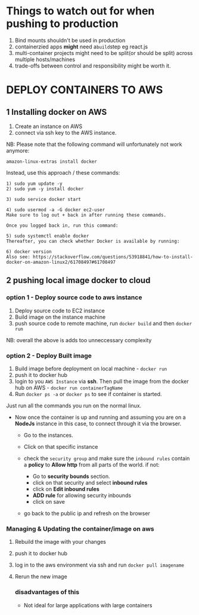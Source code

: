 # Things to watch out for when pushing to production
1) Bind mounts shouldn't be used in production
2) containerzied apps <b>might</b> need a` build `step eg react.js
3) multi-container projects might need to be split(or should be split) across multiple hosts/machines
4) trade-offs between control and responsibility might be worth it.


# DEPLOY CONTAINERS TO AWS
## 1 **Installing docker on AWS**

1) Create an instance on AWS
2) connect via ssh key to the AWS instance.

NB: Please note that the following command  will unfortunately not work anymore:

`amazon-linux-extras install docker`

Instead, use this approach / these commands:

    1) sudo yum update -y
    2) sudo yum -y install docker
    
    3) sudo service docker start
    
    4) sudo usermod -a -G docker ec2-user
    Make sure to log out + back in after running these commands.

    Once you logged back in, run this command:

    5) sudo systemctl enable docker
    Thereafter, you can check whether Docker is available by running:

    6) docker version
    Also see: https://stackoverflow.com/questions/53918841/how-to-install-docker-on-amazon-linux2/61708497#61708497


## **2 pushing local image docker to cloud**

### option 1 - Deploy source code to aws instance

1) Deploy source code to EC2 instance
2) Build image on the instance machine
3) push source code to remote machine, run `docker build` and then `docker run`
 
 NB: overall the above is adds too unneccessary complexity

 ### option 2 - Deploy Built image

 1) Build image before deployment on local machine  - `docker run`
 2) push it to docker  hub
 3) login to you `AWS Instance` via **ssh**. Then  pull the image from the docker hub on AWS - `docker run containerTagName `
 4) Run `docker ps -a` or `docker ps` to see if container is started.

 Just run all the commands you run on the normal linux.

 - Now once the container is up and running and assuming you are on a **NodeJs** instance in this case, to connect through it via the browser.

    - Go to the instances.
    - Click on that specific instance
    - check the `security group` and make sure the `inbound rules` contain a **policy** to **Allow http** from all parts of the world. if not:

        - Go to **security bounds** section. 
        - click on that security and select **inbound rules**
        - click on **Edit inbound rules**
        - **ADD rule** for allowing security inbounds
        - click on save
    - go back to the public ip and refresh on the browser


### Managing & Updating the container/image on aws

1) Rebuild the image with your changes
2) push it to docker hub
3) log in to the aws environment via ssh and run `docker pull imagename`
4) Rerun the new image

    ### disadvantages of this 

    - Not ideal for large applications with large containers



